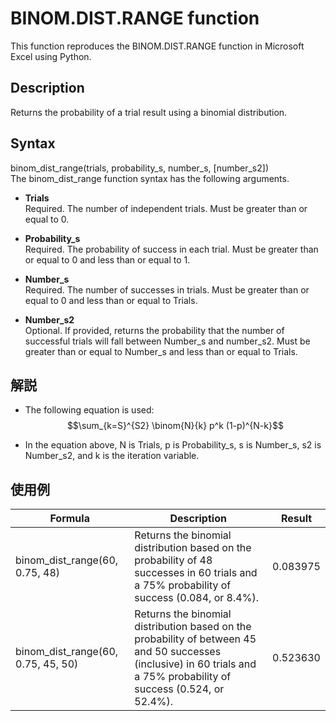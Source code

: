 # BINOM.DIST.RANGE function
This function reproduces the BINOM.DIST.RANGE function in Microsoft Excel using Python.

## Description
Returns the probability of a trial result using a binomial distribution.

## Syntax
binom_dist_range(trials, probability_s, number_s, [number_s2])  
The binom_dist_range function syntax has the following arguments.

- **Trials**<br>
  Required. The number of independent trials. Must be greater than or equal to 0.

- **Probability_s**<br>
  Required. The probability of success in each trial. Must be greater than or equal to 0 and less than or equal to 1.

- **Number_s**<br>
  Required. The number of successes in trials. Must be greater than or equal to 0 and less than or equal to Trials.

- **Number_s2**<br>
  Optional. If provided, returns the probability that the number of successful trials will fall between Number_s and number_s2. Must be greater than or equal to Number_s and less than or equal to Trials.

## 解説
- The following equation is used:<br>
  $$\sum_{k=S}^{S2} \binom{N}{k} p^k (1-p)^{N-k}$$
  
- In the equation above, N is Trials, p is Probability_s, s is Number_s, s2 is Number_s2, and k is the iteration variable.

## 使用例
| Formula  | Description | Result |
| - | - | - |
| binom_dist_range(60, 0.75, 48) | Returns the binomial distribution based on the probability of 48 successes in 60 trials and a 75% probability of success (0.084, or 8.4%). | 0.083975 |  
| binom_dist_range(60, 0.75, 45, 50) | Returns the binomial distribution based on the probability of between 45 and 50 successes (inclusive) in 60 trials and a 75% probability of success (0.524, or 52.4%). | 0.523630 |